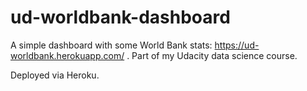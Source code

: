 # ud-worldbank-dashboard
A simple dashboard with some World Bank stats: https://ud-worldbank.herokuapp.com/ . Part of my Udacity data science course.

Deployed via Heroku.
